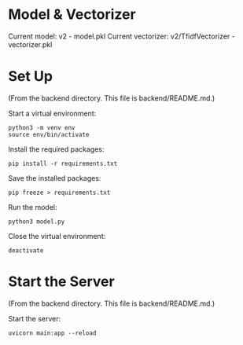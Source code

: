 # Model & Vectorizer

Current model: v2 - model.pkl
Current vectorizer: v2/TfidfVectorizer - vectorizer.pkl

# Set Up

(From the backend directory. This file is backend/README.md.)

Start a virtual environment:

```
python3 -m venv env
source env/bin/activate
```

Install the required packages:

```
pip install -r requirements.txt
```

Save the installed packages:

```
pip freeze > requirements.txt
```

Run the model:

```
python3 model.py
```

Close the virtual environment:

```
deactivate
```

# Start the Server

(From the backend directory. This file is backend/README.md.)

Start the server:

```
uvicorn main:app --reload
```
